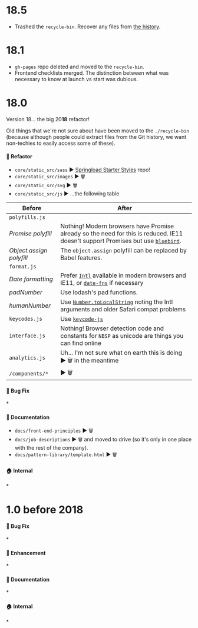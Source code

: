 # 18.5

* Trashed the `recycle-bin`. Recover any files from [the history](https://github.com/springload/frontend-starter-kit/tree/c35abe435eb4905565e79a8bbc5cc257b2e5a77c).

# 18.1

* `gh-pages` repo deleted and moved to the `recycle-bin`.
* Frontend checklists merged. The distinction between what was necessary to know at launch vs start was dubious.

# 18.0

Version 18... the big 20**18** refactor!

Old things that we're not sure about have been moved to the `./recycle-bin` (because although people could extract files from the Git history, we want non-techies to easily access some of these).

#### :nail_care: Refactor

* `core/static_src/sass` :arrow_forward: [Springload Starter Styles](https://github.com/springload/frontend-starter-styles) repo!
* `core/static_src/images` :arrow_forward: :wastebasket:
* `core/static_src/svg` :arrow_forward: :wastebasket:
* `core/static_src/js` :arrow_forward: ...the following table

| Before                   | After                                                                                                                                                                                                            |
| ------------------------ | ---------------------------------------------------------------------------------------------------------------------------------------------------------------------------------------------------------------- |
| `polyfills.js`           |                                                                                                                                                                                                                  |
| _Promise polyfill_       | Nothing! Modern browsers have Promise already so the need for this is reduced. IE11 doesn't support Promises but use [`bluebird`](https://www.npmjs.com/package/bluebird).                                       |
| _Object.assign polyfill_ | The `object.assign` polyfill can be replaced by Babel features.                                                                                                                                                  |
| `format.js`              |                                                                                                                                                                                                                  |
| _Date formatting_        | Prefer [`Intl`](https://developer.mozilla.org/en-US/docs/Web/JavaScript/Reference/Global_Objects/Intl) available in modern browsers and IE11, or [`date-fns`](https://github.com/date-fns/date-fns) if necessary |
| _padNumber_              | Use lodash's pad functions.                                                                                                                                                                                      |
| _humanNumber_            | Use [`Number.toLocalString`](https://developer.mozilla.org/en-US/docs/Web/JavaScript/Reference/Global_Objects/Number/toLocaleString) noting the Intl arguments and older Safari compat problems                  |
| `keycodes.js`            | Use [`keycode-js`](https://www.npmjs.com/package/keycode-js)                                                                                                                                                     |
| `interface.js`           | Nothing! Browser detection code and constants for `NBSP` as unicode are things you can find online                                                                                                               |
| `analytics.js`           | Uh... I'm not sure what on earth this is doing :arrow_forward: :wastebasket: in the meantime                                                                                                                     |
| `/components/*`          | :arrow_forward: :wastebasket:                                                                                                                                                                                    |

#### :bug: Bug Fix

\*

#### :memo: Documentation

* `docs/front-end-principles` :arrow_forward: :wastebasket:
* `docs/job-descriptions` :arrow_forward: :wastebasket: and moved to drive (so it's only in one place with the rest of the company).
* `docs/pattern-library/template.html` :arrow_forward: :wastebasket:

#### :house: Internal

\*

# 1.0 before 2018

#### :bug: Bug Fix

\*

#### :nail_care: Enhancement

\*

#### :memo: Documentation

\*

#### :house: Internal

\*
